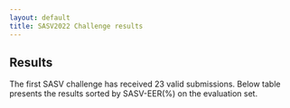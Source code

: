 ```yaml
---
layout: default
title: SASV2022 Challenge results
---
```


## Results
The first SASV challenge has received 23 valid submissions. Below table presents the results sorted by SASV-EER(%) on the evaluation set.

